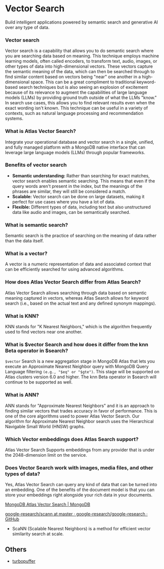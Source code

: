 # Vector Search

Build intelligent applications powered by semantic search and generative AI over any type of data.

### Vector search

Vector search is a capability that allows you to do semantic search where you are searching data based on meaning. This technique employs machine learning models, often called encoders, to transform text, audio, images, or other types of data into high-dimensional vectors. These vectors capture the semantic meaning of the data, which can then be searched through to find similar content based on vectors being "near" one another in a high-dimensional space. This can be a great compliment to traditional keyword-based search techniques but is also seeing an explosion of excitement because of its relevance to augment the capabilities of large language models (LLMs) by providing ground truth outside of what the LLMs "know." In search use cases, this allows you to find relevant results even when the exact wording isn't known. This technique can be useful in a variety of contexts, such as natural language processing and recommendation systems.

### What is Atlas Vector Search?

Integrate your operational database and vector search in a single, unified, and fully managed platform with a MongoDB native interface that can leverage large language models (LLMs) through popular frameworks.

### Benefits of vector search

- **Semantic understanding:** Rather than searching for exact matches, vector search enables semantic searching. This means that even if the query words aren't present in the index, but the meanings of the phrases are similar, they will still be considered a match.
- **Scalable:** Vector search can be done on large datasets, making it perfect for use cases where you have a lot of data.
- **Flexible:** Different types of data, including text but also unstructured data like audio and images, can be semantically searched.

### What is semantic search?

Semantic search is the practice of searching on the meaning of data rather than the data itself.

### What is a vector?

A vector is a numeric representation of data and associated context that can be efficiently searched for using advanced algorithms.

### How does Atlas Vector Search differ from Atlas Search?

Atlas Vector Search allows searching through data based on semantic meaning captured in vectors, whereas Atlas Search allows for keyword search (i.e., based on the actual text and any defined synonym mappings).

### What is KNN?

KNN stands for "K Nearest Neighbors," which is the algorithm frequently used to find vectors near one another.

### What is $vector Search and how does it differ from the knn Beta operator in $search?

`$vector` Search is a new aggregation stage in MongoDB Atlas that lets you execute an Approximate Nearest Neighbor query with MongoDB Query Language filtering `(e.g., "$eq" or "$gte")`. This stage will be supported on Atlas clusters version 6.0 and higher. The knn Beta operator in $search will continue to be supported as well.

### What is ANN?

ANN stands for "Approximate Nearest Neighbors" and it is an approach to finding similar vectors that trades accuracy in favor of performance. This is one of the core algorithms used to power Atlas Vector Search. Our algorithm for Approximate Nearest Neighbor search uses the Hierarchical Navigable Small World (HNSW) graphs.

### Which Vector embeddings does Atlas Search support?

Atlas Vector Search Supports embeddings from any provider that is under the 2048-dimension limit on the service.

### Does Vector Search work with images, media files, and other types of data?

Yes, Atlas Vector Search can query any kind of data that can be turned into an embedding. One of the benefits of the document model is that you can store your embeddings right alongside your rich data in your documents.

[MongoDB Atlas Vector Search | MongoDB](https://www.mongodb.com/products/platform/atlas-vector-search)

[google-research/scann at master · google-research/google-research · GitHub](https://github.com/google-research/google-research/tree/master/scann)

- ScaNN (Scalable Nearest Neighbors) is a method for efficient vector similarity search at scale.

## Others

- [turbopuffer](https://turbopuffer.com/)
